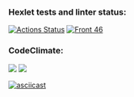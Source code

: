 ### Hexlet tests and linter status:
[![Actions Status](https://github.com/SarTolik/frontend-project-46/workflows/hexlet-check/badge.svg)](https://github.com/SarTolik/frontend-project-46/actions)
[![Front 46](https://github.com//SarTolik/frontend-project-46/actions/workflows/fp-46.yml/badge.svg)](https://github.com/SarTolik/frontend-project-46/actions/workflows/fp-46.yml)

### CodeClimate:
<a href="https://codeclimate.com/github/SarTolik/frontend-project-46/maintainability"><img src="https://api.codeclimate.com/v1/badges/c53cde565bd2df71361d/maintainability" /></a>
<a href="https://codeclimate.com/github/SarTolik/frontend-project-46/test_coverage"><img src="https://api.codeclimate.com/v1/badges/c53cde565bd2df71361d/test_coverage" /></a>


[![asciicast](https://asciinema.org/a/M624TY9LkdVohrtPjTtmNkKax.svg)](https://asciinema.org/a/M624TY9LkdVohrtPjTtmNkKax)